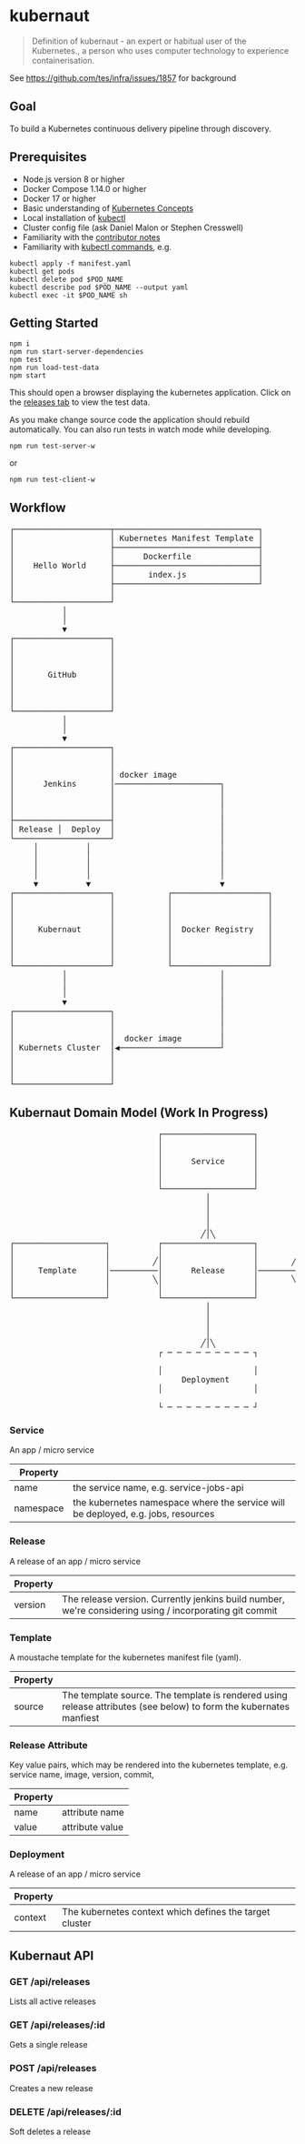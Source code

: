 # kubernaut
> Definition of kubernaut - an expert or habitual user of the Kubernetes., a person who uses computer technology to experience containerisation.

See https://github.com/tes/infra/issues/1857 for background

## Goal
To build a Kubernetes continuous delivery pipeline through discovery.

## Prerequisites
* Node.js version 8 or higher
* Docker Compose 1.14.0 or higher
* Docker 17 or higher
* Basic understanding of [Kubernetes Concepts](https://kubernetes.io/docs/concepts/)
* Local installation of [kubectl](https://kubernetes.io/docs/tasks/tools/install-kubectl/)
* Cluster config file (ask Daniel Malon or Stephen Cresswell)
* Familiarity with the [contributor notes](https://github.com/tes/kubernaut/blob/master/CONTRIBUTING.md)
* Familiarity with [kubectl commands](https://kubernetes.io/docs/user-guide/kubectl-overview/), e.g.

```
kubectl apply -f manifest.yaml
kubectl get pods
kubectl delete pod $POD_NAME
kubectl describe pod $POD_NAME --output yaml
kubectl exec -it $POD_NAME sh
```

## Getting Started
```
npm i
npm run start-server-dependencies
npm test
npm run load-test-data
npm start
```
This should open a browser displaying the kubernetes application. Click on the [releases tab](http://localhost:3000/releases) to view the test data.

As you make change source code the application should rebuild automatically. You can also run tests in watch mode while developing.
```
npm run test-server-w
```
or
```
npm run test-client-w
```

## Workflow
<pre>
┌────────────────────┬──────────────────────────────┐
│                    │ Kubernetes Manifest Template │
│                    ├──────────────────────────────┤
│                    │      Dockerfile              │
│    Hello World     ├──────────────────────────────┤
│                    │       index.js               │
│                    ├──────────────────────────────┘
│                    │
└────────────────────┘
           │
           │
           ▼
┌────────────────────┐
│                    │
│                    │
│                    │
│       GitHub       │
│                    │
│                    │
│                    │
└────────────────────┘
           │
           │
           ▼
┌────────────────────┐
│                    │
│                    │
│                    │ docker image
│      Jenkins       │──────────────────────┐
│                    │                      │
│                    │                      │
│                    │                      │
├────────────────────┤                      │
│ Release │  Deploy  │                      │
└────────────────────┘                      │
     │          │                           │
     │          │                           │
     │          │                           │
     │          │                           │
     ▼          ▼                           ▼
┌────────────────────┐           ┌────────────────────┐
│                    │           │                    │
│                    │           │                    │
│                    │           │                    │
│     Kubernaut      │           │  Docker Registry   │
│                    │           │                    │
│                    │           │                    │
│                    │           │                    │
└────────────────────┘           └────────────────────┘
           │                                │
           │                                │
           │                                │
           ▼                                │
┌────────────────────┐                      │
│                    │                      │
│                    │                      │
│                    │  docker image        │
│ Kubernets Cluster  │◀─────────────────────┘
│                    │
│                    │
│                    │
└────────────────────┘
</pre>


## Kubernaut Domain Model (Work In Progress)

<pre>
                               ┌───────────────────┐
                               │                   │
                               │                   │
                               │      Service      │
                               │                   │
                               │                   │
                               └───────────────────┘
                                         │
                                         │
                                         │
                                         │
                                        ╱│╲
┌───────────────────┐          ┌───────────────────┐        ┌───────────────────┐
│                   │          │                   │        │                   │
│                   │         ╱│                   │       ╱│      Release      │
│     Template      │──────────│      Release      │────────│     Attribute     │
│                   │         ╲│                   │       ╲│                   │
│                   │          │                   │        │                   │
└───────────────────┘          └───────────────────┘        └───────────────────┘
                                         │
                                         │
                                         │
                                         │
                                        ╱│╲
                               ┌ ─ ─ ─ ─ ─ ─ ─ ─ ─ ┐

                               │                   │
                                    Deployment
                               │                   │

                               └ ─ ─ ─ ─ ─ ─ ─ ─ ─ ┘
</pre>

### Service
An app / micro service

| Property  |   |
|-----------|---|
| name      | the service name, e.g. service-jobs-api |
| namespace | the kubernetes namespace where the service will be deployed, e.g. jobs, resources |

### Release
A release of an app / micro service

| Property  |   |
|-----------|---|
| version   | The release version. Currently jenkins build number, we're considering using / incorporating git commit |

### Template
A moustache template for the kubernetes manifest file (yaml).

| Property  |   |
|-----------|---|
| source    | The template source. The template is rendered using release attributes (see below) to form the kubernates manfiest |

### Release Attribute
Key value pairs, which may be rendered into the kubernetes template, e.g. service name, image, version, commit, 

| Property  |   |
|-----------|---|
| name      | attribute name |
| value     | attribute value |

### Deployment
A release of an app / micro service

| Property  |   |
|-----------|---|
| context   | The kubernetes context which defines the target cluster |


## Kubernaut API

### GET /api/releases
Lists all active releases

### GET /api/releases/:id
Gets a single release

### POST /api/releases
Creates a new release

### DELETE /api/releases/:id
Soft deletes a release



